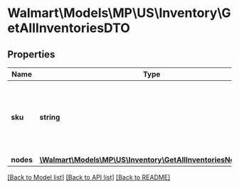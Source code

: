 # Walmart\Models\MP\US\Inventory\GetAllInventoriesDTO

## Properties

Name | Type | Description | Notes
------------ | ------------- | ------------- | -------------
**sku** | **string** | An arbitrary alphanumeric unique ID, specified by the seller, which identifies each item. | [optional]
**nodes** | [**\Walmart\Models\MP\US\Inventory\GetAllInventoriesNodeDTO[]**](GetAllInventoriesNodeDTO.md) |  | [optional]


[[Back to Model list]](./) [[Back to API list]](../../../../../README.md#supported-apis) [[Back to README]](../../../../../README.md)
